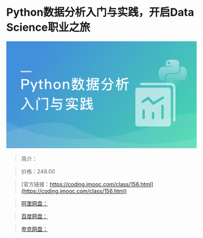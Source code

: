# Python数据分析入门与实践，开启Data Science职业之旅

![img](../../assets/5fcdf6f809043baf05400304.png)

> 简介：

> 价格：248.00

> [官方链接：https://coding.imooc.com/class/156.html](https://coding.imooc.com/class/156.html)

> [阿里网盘：]()

> [百度网盘：]()

> [夸克网盘：]()
